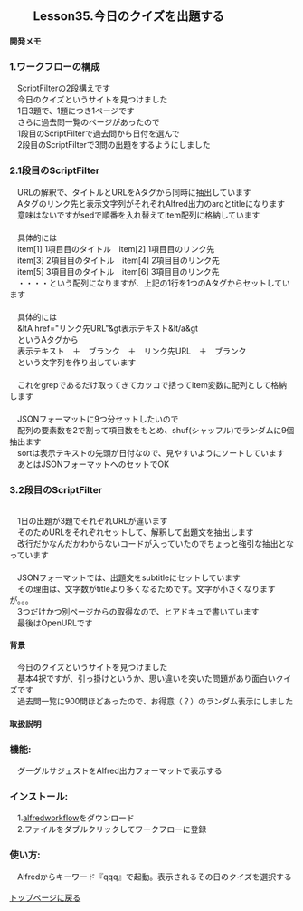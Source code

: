 ## 　　Lesson35.今日のクイズを出題する
#### 開発メモ
### 1.ワークフローの構成
　ScriptFilterの2段構えです
<br>　今日のクイズというサイトを見つけました
<br>　1日3題で、1題につき1ページです
<br>　さらに過去問一覧のページがあったので
<br>　1段目のScriptFilterで過去問から日付を選んで
<br>　2段目のScriptFilterで3問の出題をするようにしました
### 2.1段目のScriptFilter
　URLの解釈で、タイトルとURLをAタグから同時に抽出しています
<br>　Aタグのリンク先と表示文字列がそれぞれAlfred出力のargとtitleになります
<br>　意味はないですがsedで順番を入れ替えてitem配列に格納しています
<br>　
<br>　具体的には
<br>　item[1] 1項目目のタイトル　item[2] 1項目目のリンク先　
<br>　item[3] 2項目目のタイトル　item[4] 2項目目のリンク先
<br>　item[5] 3項目目のタイトル　item[6] 3項目目のリンク先
<br>　・・・・という配列になりますが、上記の1行を1つのAタグからセットしています
<br>　
<br>　具体的には
<br>　&ltA href="リンク先URL"&gt表示テキスト&lt/a&gt
<br>　というAタグから
<br>　表示テキスト　＋　ブランク　＋　リンク先URL　＋　ブランク　
<br>　という文字列を作り出しています
<br>　
<br>　これをgrepであるだけ取ってきてカッコで括ってitem変数に配列として格納します
<br>　
<br>　JSONフォーマットに9つ分セットしたいので
<br>　配列の要素数を2で割って項目数をもとめ、shuf(シャッフル)でランダムに9個抽出ます
<br>　sortは表示テキストの先頭が日付なので、見やすいようにソートしています
<br>　あとはJSONフォーマットへのセットでOK
### 3.2段目のScriptFilter
<br>　1日の出題が3題でそれぞれURLが違います
<br>　そのためURLをそれぞれセットして、解釈して出題文を抽出します
<br>　改行だかなんだかわからないコードが入っていたのでちょっと強引な抽出となっています
<br>　
<br>　JSONフォーマットでは、出題文をsubtitleにセットしています
<br>　その理由は、文字数がtitleより多くなるためです。文字が小さくなりますが。。。　
<br>　3つだけかつ別ページからの取得なので、ヒアドキュで書いています
<br>　最後はOpenURLです
#### 背景
　今日のクイズというサイトを見つけました
<br>　基本4択ですが、引っ掛けというか、思い違いを突いた問題があり面白いクイズです
<br>　過去問一覧に900問ほどあったので、お得意（？）のランダム表示にしました

#### 取扱説明
### 機能:
　グーグルサジェストをAlfred出力フォーマットで表示する
### インストール:
　1.[alfredworkflow](https://github.com/KitanoTamotsu/noet/releases/download/1.0/dailyquiz.alfredworkflow.zip)をダウンロード 
<br>　2.ファイルをダブルクリックしてワークフローに登録

### 使い方:
　Alfredからキーワード『qqq』で起動。表示されるその日のクイズを選択する
<br>
<br>
[トップページに戻る](https://kitanotamotsu.github.io/)
